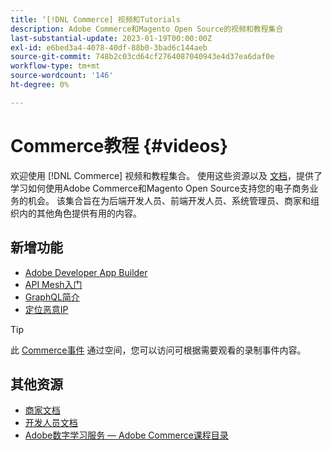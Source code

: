 ```yaml
---
title: ‘[!DNL Commerce] 视频和Tutorials
description: Adobe Commerce和Magento Open Source的视频和教程集合
last-substantial-update: 2023-01-19T00:00:00Z
exl-id: e6bed3a4-4078-40df-88b0-3bad6c144aeb
source-git-commit: 748b2c03cd64cf2764087040943e4d37ea6daf0e
workflow-type: tm+mt
source-wordcount: '146'
ht-degree: 0%

---
```


# Commerce教程 {#videos}

欢迎使用 [!DNL Commerce] 视频和教程集合。 使用这些资源以及 [文档](https://experienceleague.adobe.com/docs/commerce.html)，提供了学习如何使用Adobe Commerce和Magento Open Source支持您的电子商务业务的机会。 该集合旨在为后端开发人员、前端开发人员、系统管理员、商家和组织内的其他角色提供有用的内容。

<div id="whats-new-section">

## 新增功能

- [Adobe Developer App Builder](../app-builder/introduction-to-app-builder.md)
- [API Mesh入门](../api-mesh/getting-started-api-mesh.md)
- [GraphQL简介](../graphql-rest/intro-graphql.md)
- [定位恶意IP](../new-relic/malicious-ip.md)

</div>
<div id="recs-overview-body-1"></div>
<div id="recs-overview-body-2"></div>
<div id="recs-overview-body-3"></div>
<div id="recs-overview-body-4"></div>
<div id="recs-overview-body-5"></div>
<div id="recs-overview-body-6"></div>

>[!TIP]
>
>此 [Commerce事件](https://experienceleague.adobe.com/docs/commerce-events/events/overview.html) 通过空间，您可以访问可根据需要观看的录制事件内容。

## 其他资源

- [商家文档](https://experienceleague.adobe.com/docs/commerce-admin/user-guides/home.html)
- [开发人员文档](https://developer.adobe.com/commerce)
- [Adobe数字学习服务 — Adobe Commerce课程目录](https://learning.adobe.com/catalog.html?solution=Adobe%20Commerce)
